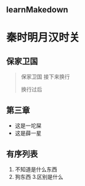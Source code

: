 learnMakedown
--------------
秦时明月汉时关
=============
保家卫国
-------------
> 保家卫国
> 接下来换行
>
> 换行过后

第三章
--------
+ 这是一坨屎
+ 这是薛一星

有序列表
-------
1. 不知道是什么东西
2. 狗东西
3.区别是什么
